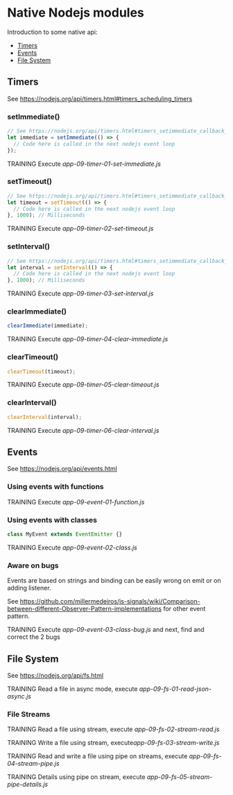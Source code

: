# Native Nodejs modules

Introduction to some native api:

- [Timers](#timers)
- [Events](events)
- [File System](file-system)

## Timers

See https://nodejs.org/api/timers.html#timers_scheduling_timers

### setImmediate()

```javascript
// See https://nodejs.org/api/timers.html#timers_setimmediate_callback_args
let immediate = setImmediate(() => {
  // Code here is called in the next nodejs event loop
});
```

TRAINING Execute _app-09-timer-01-set-immediate.js_

### setTimeout()

```javascript
// See https://nodejs.org/api/timers.html#timers_setimmediate_callback_args
let timeout = setTimeout(() => {
  // Code here is called in the next nodejs event loop
}, 1000); // Milliseconds
```

TRAINING Execute _app-09-timer-02-set-timeout.js_

### setInterval()

```javascript
// See https://nodejs.org/api/timers.html#timers_setimmediate_callback_args
let interval = setInterval(() => {
  // Code here is called in the next nodejs event loop
}, 1000); // Milliseconds
```

TRAINING Execute _app-09-timer-03-set-interval.js_

### clearImmediate()

```javascript
clearImmediate(immediate);
```

TRAINING Execute _app-09-timer-04-clear-immediate.js_

### clearTimeout()

```javascript
clearTimeout(timeout);
```

TRAINING Execute _app-09-timer-05-clear-timeout.js_

### clearInterval()

```javascript
clearInterval(interval);
```

TRAINING Execute _app-09-timer-06-clear-interval.js_

## Events

See https://nodejs.org/api/events.html

### Using events with functions

TRAINING Execute _app-09-event-01-function.js_

### Using events with classes

```javascript
class MyEvent extends EventEmitter {}
```

TRAINING Execute _app-09-event-02-class.js_

### Aware on bugs

Events are based on strings and binding can be easily wrong on emit or on adding listener.

See https://github.com/millermedeiros/js-signals/wiki/Comparison-between-different-Observer-Pattern-implementations for other event pattern.

TRAINING Execute _app-09-event-03-class-bug.js_ and next, find and correct the 2 bugs

## File System

See https://nodejs.org/api/fs.html

TRAINING Read a file in async mode, execute _app-09-fs-01-read-json-async.js_

### File Streams

TRAINING Read a file using stream, execute _app-09-fs-02-stream-read.js_

TRAINING Write a file using stream, execute*app-09-fs-03-stream-write.js*

TRAINING Read and write a file using pipe on streams, execute _app-09-fs-04-stream-pipe.js_

TRAINING Details using pipe on stream, execute _app-09-fs-05-stream-pipe-details.js_

